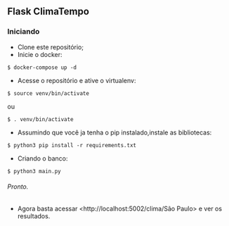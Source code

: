 ## Flask ClimaTempo


### Iniciando

- Clone este repositório;
- Inicie o docker:
```
$ docker-compose up -d
```

- Acesse o repositório e ative o virtualenv:
```
$ source venv/bin/activate
```
ou
```
$ . venv/bin/activate

```
- Assumindo que você ja tenha o pip instalado,instale as bibliotecas:
```
$ python3 pip install -r requirements.txt
```

- Criando o banco:
```
$ python3 main.py
```
###### Pronto.
- Agora basta acessar <http://localhost:5002/clima/São Paulo> e ver os resultados.


